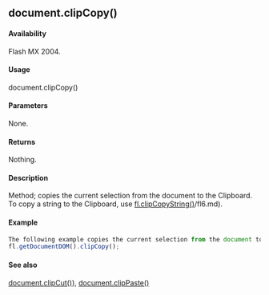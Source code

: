 ## document.clipCopy()

#### Availability

Flash MX 2004.

#### Usage

document.clipCopy()

#### Parameters

None.

#### Returns

Nothing.

#### Description

Method; copies the current selection from the document to the Clipboard. To copy a string to the Clipboard, use [fl.clipCopyString()](../flash_object_(fl)/fl6.md)/fl6.md).

#### Example

```javascript
The following example copies the current selection from the document to the Clipboard:
fl.getDocumentDOM().clipCopy();

```
#### See also

[document.clipCut()](../Document_object/docume31.md)), [document.clipPaste()](../Document_object/docume32.md)

<span id="document.clipCut()" class="anchor"></span>
